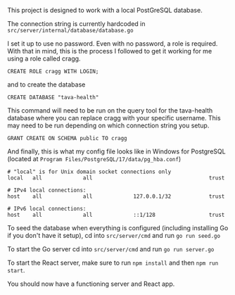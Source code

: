 This project is designed to work with a local PostGreSQL database.

The connection string is currently hardcoded in `src/server/internal/database/database.go`

I set it up to use no password. Even with no password, a role is required. With that in mind, this is the process I followed to get it working for me using a role called cragg.

`CREATE ROLE cragg WITH LOGIN;`

and to create the database

`CREATE DATABASE "tava-health"`

This command will need to be run on the query tool for the tava-health database where you can replace cragg with your specific username. This may need to be run depending on which connection string you setup.

`GRANT CREATE ON SCHEMA public TO cragg`

And finally, this is what my config file looks like in Windows for PostgreSQL (located at `Program Files/PostgreSQL/17/data/pg_hba.conf`)

```
# "local" is for Unix domain socket connections only
local   all             all                                     trust

# IPv4 local connections:
host    all             all             127.0.0.1/32            trust

# IPv6 local connections:
host    all             all             ::1/128                 trust
```

To seed the database when everything is configured (including installing Go if you don't have it setup), cd into `src/server/cmd` and run `go run seed.go`

To start the Go server cd into `src/server/cmd` and run `go run server.go`

To start the React server, make sure to run `npm install` and then `npm run start`.

You should now have a functioning server and React app.

